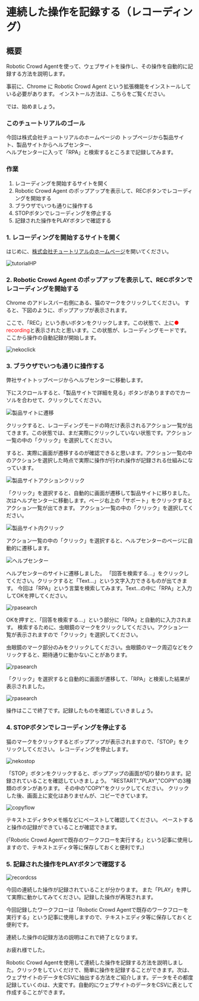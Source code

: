 # 連続した操作を記録する（レコーディング）

## 概要  

Robotic Crowd Agentを使って、ウェブサイトを操作し、その操作を自動的に記録する方法を説明します。

事前に、Chrome に Robotic Crowd Agent という拡張機能をインストールしている必要があります。
インストール方法は、こちらをご覧ください。

では、始めましょう。  

### このチュートリアルのゴール

今回は株式会社チュートリアルのホームページの  トップページから製品サイト、製品サイトからヘルプセンター、  
ヘルプセンターに入って「RPA」と検索するところまで記録してみます。

### 作業

1. レコーディングを開始するサイトを開く
1. Robotic Crowd Agent のポップアップを表示して、RECボタンでレコーディングを開始する
1. ブラウザでいつも通りに操作する
1. STOPボタンでレコーディングを停止する
1. 記録された操作をPLAYボタンで確認する

### 1. レコーディングを開始するサイトを開く

はじめに、[株式会社チュートリアルのホームページ](https://tutorial.co.jp)を開いてください。

 ![tutorialHP](../.gitbook/assets/rec1.png "会社トップページ")  

### 2. Robotic Crowd Agent のポップアップを表示して、RECボタンでレコーディングを開始する

Chrome のアドレスバー右側にある、猫のマークをクリックしてください。
すると、下図のように、ポップアップが表示されます。

ここで、「REC」という赤いボタンをクリックします。この状態で、上に<font color="red">● recording</font>と表示されたと思います。この状態が、レコーディングモードです。ここから操作の自動記録が開始します。

![nekoclick](../.gitbook/assets/rec2.png) 

### 3. ブラウザでいつも通りに操作する

弊社サイトトップページからヘルプセンターに移動します。

下にスクロールすると、「製品サイトで詳細を見る」ボタンがありますのでカーソルを合わせて、クリックしてください。

![製品サイトに遷移](../.gitbook/assets/rec3.png)  

クリックすると、レコーディングモードの時だけ表示されるアクション一覧が出てきます。この状態では、まだ実際にクリックしていない状態です。アクション一覧の中の「クリック」を選択してください。

すると、実際に画面が遷移するのが確認できると思います。アクション一覧の中のアクションを選択した時点で実際に操作が行われ操作が記録される仕組みになっています。

![製品サイトアクションクリック](../.gitbook/assets/rec4.png)  

「クリック」を選択すると、自動的に画面が遷移して製品サイトに移りました。
次はヘルプセンターに移動します。ページ右上の「サポート」をクリックするとアクション一覧が出てきます。
アクション一覧の中の「クリック」を選択してください。

![製品サイト内クリック](../.gitbook/assets/rec5.png)  

アクション一覧の中の「クリック」を選択すると、ヘルプセンターのページに自動的に遷移します。  

![ヘルプセンター](../.gitbook/assets/rec6.png)

ヘルプセンターのサイトに遷移しました。
「回答を検索する...」をクリックしてください。クリックすると「Text...」という文字入力できるものが出てきます。
今回は「RPA」という言葉を検索してみます。Text...の中に「RPA」と入力してOKを押してください。

![rpasearch](../.gitbook/assets/rec7.png) 

OKを押すと、「回答を検索する...」という部分に「RPA」と自動的に入力されます。
検索するために、虫眼鏡のマークをクリックしてください。アクション一覧が表示されますので「クリック」を選択してください。

虫眼鏡のマーク部分のみをクリックしてください。虫眼鏡のマーク周辺などをクリックすると、期待通りに動かないことがあります。

![rpasearch](../.gitbook/assets/rec8.png) 

「クリック」を選択すると自動的に画面が遷移して、「RPA」と検索した結果が表示されました。

![rpasearch](../.gitbook/assets/rec9.png) 

操作はここで終了です。記録したものを確認していきましょう。

### 4. STOPボタンでレコーディングを停止する

猫のマークをクリックするとポップアップが表示されますので、「STOP」をクリックしてください。 
レコーディングを停止します。

![nekostop](../.gitbook/assets/rec10.png)

「STOP」ボタンをクリックすると、ポップアップの画面が切り替わります。記録されていることを確認していきましょう。
"RESTART","PLAY","COPY"の3種類のボタンがあります。
その中の"COPY"をクリックしてください。
クリックした後、画面上に変化はありませんが、コピーできています。

![copyflow](../.gitbook/assets/rec11.png)   

テキストエディタやメモ帳などにペーストして確認してください。 
ペーストすると操作の記録ができていることが確認できます。

(「Robotic Crowd Agentで既存のワークフローを実行する」という記事に使用しますので、テキストエディタ等に保存しておくと便利です。)

### 5. 記録された操作をPLAYボタンで確認する

![recordcss](../.gitbook/assets/rec12.png)

今回の連続した操作が記録されていることが分かります。
また「PLAY」を押して実際に動かしてみてください。記録した操作が再現されます。

今回記録したワークフローは「Robotic Crowd Agentで既存のワークフローを実行する」という記事に使用しますので、テキストエディタ等に保存しておくと便利です。

連続した操作の記録方法の説明はこれで終了となります。

お疲れ様でした。

Robotic Crowd Agentを使用して連続した操作を記録する方法を説明しました。クリックをしていくだけで、簡単に操作を記録することができます。次は、ウェブサイトのデータをCSVに抽出する方法をご紹介します。データをその都度記録していくのは、大変です。自動的にウェブサイトのデータをCSVに表として作成することができます。
